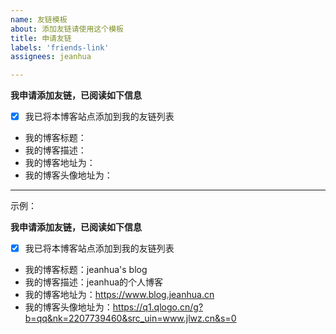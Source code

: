 ```yaml
---
name: 友链模板
about: 添加友链请使用这个模板
title: 申请友链
labels: 'friends-link'
assignees: jeanhua

---
```


**我申请添加友链，已阅读如下信息**

- [x] 我已将本博客站点添加到我的友链列表
- 我的博客标题：
- 我的博客描述：
- 我的博客地址为：
- 我的博客头像地址为：

---

示例：

**我申请添加友链，已阅读如下信息**

- [x] 我已将本博客站点添加到我的友链列表
- 我的博客标题：jeanhua's blog
- 我的博客描述：jeanhua的个人博客
- 我的博客地址为：https://www.blog.jeanhua.cn
- 我的博客头像地址为：https://q1.qlogo.cn/g?b=qq&nk=2207739460&src_uin=www.jlwz.cn&s=0
